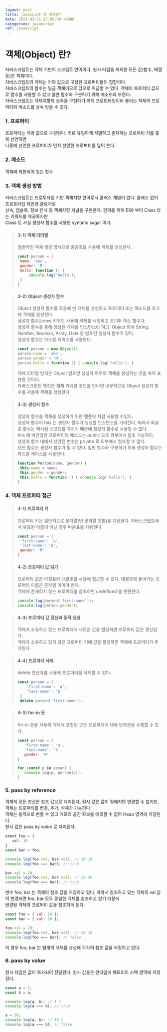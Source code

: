 ```yaml
---
layout: post
title: javascipt 의 객체란?
date: 2021-03-31 23:05:00 +0900
categories: javascript
ref: javascript
---
```


# 객체(Object) 란?   
  자바스크립트는 객체 기반의 스크립트 언어이다. 원시 타입을 제외한 모든 값(함수, 배열 등)은 객체이다.   
  자바스크립트의 객체는 키와 값으로 구성된 프로퍼티들의 집합이다.   
  자바스크립트의 함수는 일급 객체이므로 값으로 취급할 수 있다. 객체의 프로퍼티 값으로 함수를 사용할 수 있고 일반 함수와 구분하기 위해 메소드라 부른다.   
  자바스크립트는 객체지향의 상속을 구현하기 위해 프로토타입이라 불리는 객체의 프로퍼티와 메소드를 상속 받을 수 있다.   
    
### 1. 프로퍼티
  프로퍼티는 키와 값으로 구성된다. 키로 유일하게 식별하고 존재하는 프로퍼티 키를 중복 선언하면    
  나중에 선언한 프로퍼티가 먼저 선언한 프로퍼티를 덮어 쓴다.   
    
### 2. 메소드
  객체에 제한되어 있는 함수   
    
### 3. 객체 생성 방법
  자바스크립트는 프로토타입 기반 객체지향 언어로서 클래스 개념이 없다. 클래스 없이 프로토타입 체인과 클로저로   
  상속, 캡슐화, 정보 은닉 등 객체지향 개념을 구현한다. 편의를 위해 ES6 부터 Class 라는 키워드를 제공하지만   
  Class 도 사실 생성자 함수를 사용한 syntatic sugar 이다.   
       
  > #### 3-1) 객체 리터럴   
  > 일반적인 객체 생성 방식으로 중괄호를 사용해 객체를 생성한다.   
  > ```javascript
  > const person = {
  >  name: 'abc',
  >  gender: 'M',
  >  hello: function () {
  >      console.log('hello');
  >  }
  >}
  >```   
  
  > #### 3-2) Object 생성자 함수   
  > Object 생성자 함수를 호출해 빈 객체를 생성하고 프로퍼티 또는 메소드를 추가해 객체를 완성한다.   
  > 생성자 함수는new 키워드 사용해 객체를 새엉하고 초기화 하는 함수다.   
  > 생성자 함수를 통해 생성된 개체를 인스턴스라 하고, Object 외에 String, Number, Boolean, Array, Date 등 빌트인 생성자 함수가 있다.   
  > 생성자 함수는 파스칼 케이스를 사용한다.   
  >
  >```javascript
  >const person = new Object();
  >person.name = 'abc';
  >person.gender = 'M';
  >person.hello = function () { console.log('hello'); }
  >```
  > 객체 리터럴 방식은 Object 빌트인 생성자 하무로 객체를 생성하는 것을 축약 표현한 것이다.   
  > 자바스크립트 엔진은 개체 리터럴 코드를 만나면 내부적으로 Object 생성자 함수를 사용해 객체를 생성한다
    
  > #### 3-3) 생성자 함수
  > 생성자 함수를 객체를 생성하기 위한 템플릿 처럼 사용할 수있다.   
  > 생성자 함수의 this 는 생성자 함수가 생성할 인스턴스를 가리킨다. 따라서 화살표 함수는 렉시컬 스코프를 가지기 때문에 생성자 함수로 사용할 수 없다.   
  > this 에 바인딩된 프로퍼티와 메소드는 public 으로 외부에서 참조 가능하다.   
  > 생성자 함수 내에서 선언된 변수는 private  로 외부에서 참조할 수 없다.   
  > 모든 함수는 생성자 함수가 될 수 있다. 일반 함수와 구분하기 위해 생성자 함수는 파스칼 케이스를 사용한다.
  >```javascript
  >function Person(name, gender) {
  >  this.name = name;
  >  this.gender = gender;
  >  this.hello = function () { console.log('hello'); }
  >}
  >```
    
### 4. 객체 프로퍼티 접근
  > #### 4-1) 프로퍼티 키
  >프로퍼티 키는 일반적으로 문자열(빈 문자열 포함)을 지정한다. 자바스크립트에서 유효한 이름이 아닌 경우 따옴표를 사용한다.   
  >
  >```javascript
  >const person = {
  >  'first-name': 'a',
  >  'last-name': 'b',
  >  gender: 'M'
  >}
  >```

  > #### 4-2) 프로퍼티 값 읽기
  > 프로퍼티 값은 마침표와 대괄호를 사용해 접근할 수 있다. 대괄호에 들어가는 프로퍼티 이름은 문자열 이어야 한다.   
  > 객체에 존재하지 않는 프로퍼티를 참조하면 undefined 를 반환한다.   
  > ```javascript
  > console.log(person['fisrt-name']);
  > console.log(person.gender);
  > ```   

  > #### 4-3) 프로퍼티 값 갱신과 동적 생성
  > 객체가 소유하고 있는 프로퍼티에 새로운 값을 할당하면 프로퍼티 값은 갱신된다.   
  > 객체가 소유하고 있지 않은 프로퍼티 키에 값을 할당하면 객체에 프로퍼티가 추가된다.
       
  > #### 4-4) 프로퍼티 삭제
  > delete 연산자를 사용해 프로퍼티를 삭제할 수 있다.
  > ```javascript
  > const person = {
  >     'first-name': 'a',
  >     'last-name': 'b'
  >  }
  >  delete person['first-name'];
  > ```   
  
  > #### 4-5) for-in 문
  > for-in 문을 사용해 객체에 포함된 모든 프로퍼티에 대해 반복문을 수행할 수 있다.
  >```javascript
  >const person = {
  >    'first-name': 'a',
  >    'last-name': 'b',
  >    gender: 'M'
  >}
  >
  >for (const p in peson) {
  >    console.log(p, person[p]);
  >}
  >```

### 5. pass by reference
  객체의 모든 연산은 참조 값으로 처리된다. 원시 값은 값이 정해지면 변경할 수 없지만, 객체는 프로퍼티를 변경, 추가, 삭제가 가능하다.   
  객체는 동적으로 변할 수 있고 메모리 공간 확보를 예측할 수 없어 Heap 영역에 저장된다.   
  원시 값은 pass by value 로 처리된다.

```javascript
const foo = {
   val: 10
}
const bar = foo;

console.log(foo.val, bar.val); // 10 10
console.log(foo === bar); // true

bar.val = 20;
console.log(foo.val, bar.val); // 20 20
console.log(foo === bar); // true
```   

  변수 foo, bar 는 객체의 참조 값을 저장하고 있다. 따라서 참조하고 있는 객체의 val 값이 변경되면 foo, bar 모두 동일한 객체를 참조하고 있기 때문에   
  변경된 객체의 프로퍼티 값을 참조하게 된다.

```javascript
const foo = { val: 10 };
const bar = { val: 10 };

foo.val = 20;
console.log(foo.val, bar.val); // 20 10
console.log(foo === bar); // false
```
  이 경우 foo, bar 는 별개의 객체를 생성해 각각의 참조 값을 저장하고 있다.
    
### 6. pass by value
  원시 타입은 값이 복사되어 전달된다. 원시 값들은 런타임에 메모리의 스택 영역에 저장된다.

```javascript
const a = 1;
const b = a;

console.log(a, b); // 1 1
console.log(a === b); // true

a = 10;
console.log(a, b); // 10 1
console.log(a === b); // false
```

        

